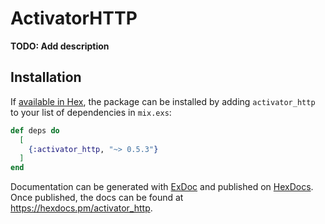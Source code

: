 # ActivatorHTTP

**TODO: Add description**

## Installation

If [available in Hex](https://hex.pm/docs/publish), the package can be installed
by adding `activator_http` to your list of dependencies in `mix.exs`:

```elixir
def deps do
  [
    {:activator_http, "~> 0.5.3"}
  ]
end
```

Documentation can be generated with [ExDoc](https://github.com/elixir-lang/ex_doc)
and published on [HexDocs](https://hexdocs.pm). Once published, the docs can
be found at <https://hexdocs.pm/activator_http>.


